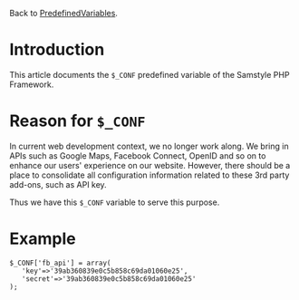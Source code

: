 Back to [PredefinedVariables](PredefinedVariables.md).

# Introduction #

This article documents the `$_CONF` predefined variable of the Samstyle PHP Framework.

# Reason for `$_CONF` #

In current web development context, we no longer work along. We bring in APIs such as Google Maps, Facebook Connect, OpenID and so on to enhance our users' experience on our website. However, there should be a place to consolidate all configuration information related to these 3rd party add-ons, such as API key.

Thus we have this `$_CONF` variable to serve this purpose.

# Example #

```
$_CONF['fb_api'] = array(
   'key'=>'39ab360839e0c5b858c69da01060e25',
   'secret'=>'39ab360839e0c5b858c69da01060e25'
);
```